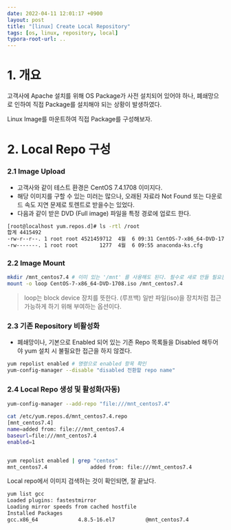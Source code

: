 ```yaml
---
date: 2022-04-11 12:01:17 +0900
layout: post
title: "[linux] Create Local Repository"
tags: [os, linux, repository, local]
typora-root-url: ..
---
```


# 1. 개요

고객사에 Apache 설치를 위해 OS Package가 사전 설치되어 있어야 하나, 폐쇄망으로 인하여 직접 Package를 설치해야 되는 상황이 발생하였다.

Linux Image를 마운트하여 직접 Package를 구성해보자.



# 2. Local Repo 구성

### 2.1 Image Upload

* 고객사와 같이 테스트 환경은 CentOS 7.4.1708 이미지다.
* 해당 이미지를 구할 수 있는 미러는 많으나, 오래된 자료라 Not Found 또는 다운로드 속도 지연 문제로 토렌트로 받을수는 있었다.
* 다음과 같이 받은 DVD (Full image) 파일을 특정 경로에 업로드 한다.

```bash
[root@localhost yum.repos.d]# ls -rtl /root
합계 4415492
-rw-r--r--. 1 root root 4521459712  4월  6 09:31 CentOS-7-x86_64-DVD-1708.iso
-rw-------. 1 root root       1277  4월  6 09:55 anaconda-ks.cfg
```



### 2.2 Image Mount

```bash
mkdir /mnt_centos7.4 # 이미 있는 '/mnt' 를 사용해도 된다. 필수로 새로 만들 필요는 없다.
mount -o loop CentOS-7-x86_64-DVD-1708.iso /mnt_centos7.4
```

> loop는 block device 장치를 뜻한다. (루프백)
> 일반 파일(iso)을 장치처럼 접근가능하게 하기 위해 부여하는 옵션이다.



### 2.3 기존 Repository 비활성화

* 폐쇄망이나, 기본으로 Enabled 되어 있는 기존 Repo 목록들을 Disabled 해두어야 yum 설치 시 불필요한 접근을 하지 않겠다.

```bash
yum repolist enabled # 명령으로 enabled 항목 확인
yum-config-manager --disable "disabled 전환할 repo name"
```



### 2.4 Local Repo 생성 및 활성화(자동)

```bash
yum-config-manager --add-repo "file:///mnt_centos7.4"

cat /etc/yum.repos.d/mnt_centos7.4.repo
[mnt_centos7.4]
name=added from: file:///mnt_centos7.4
baseurl=file:///mnt_centos7.4
enabled=1


yum repolist enabled | grep "centos"
mnt_centos7.4              added from: file:///mnt_centos7.4              3,894
```



Local repo에서 이미지 검색하는 것이 확인되면, 잘 끝났다.

```bash
yum list gcc
Loaded plugins: fastestmirror
Loading mirror speeds from cached hostfile
Installed Packages
gcc.x86_64             4.8.5-16.el7          @mnt_centos7.4
```
